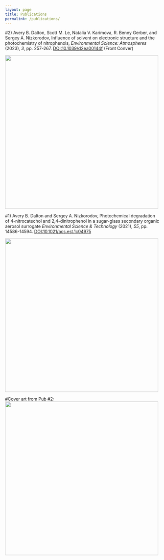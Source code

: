 ```yaml
---
layout: page
title: Publications
permalink: /publications/
---
```


#2) Avery B. Dalton, Scott M. Le, Natalia V. Karimova, R. Benny Gerber, and Sergey A. Nizkorodov, Influence of solvent on electronic structure and the photochemistry of nitrophenols, *Environmental Science: Atmospheres* (2023), *3*, pp. 257-267. [DOI:10.1039/d2ea00144f](https://doi.org/10.1039/d2ea00144f) (Front Conver)

<img src="https://user-images.githubusercontent.com/34600666/222489216-8015e09c-8704-4a67-adcb-642faf453ea7.png" width=500 align='middle'/> 

#1) Avery B. Dalton and Sergey A. Nizkorodov, Photochemical degradation of 4-nitrocatechol and 2,4-dinitrophenol in a sugar-glass secondary organic aerosol surrogate *Environmental Science & Technology* (2021), *55*, pp. 14586-14594. [DOI:10.1021/acs.est.1c04975](https://doi.org/10.1021/acs.est.1c04975)

<img src="https://user-images.githubusercontent.com/34600666/222489054-295cc0f5-df2e-4738-9fe7-8790df23feca.png" width=500 align='middle'/> 

#Cover art from Pub #2:
<img src="https://user-images.githubusercontent.com/34600666/222489408-aa02c42b-27e6-4764-b02f-68277024e006.png" width=500 align='middle'/> 

